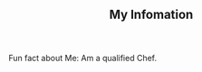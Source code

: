 <html>
<head>
<title>ITQuestion</title>
<meta charset="utf-8">
<meta name="viewport" content="width=device-width, initial-scale=1">
<style>
{
  box-sizing: border-box;
}

body {
  font-family: Arial, Helvetica, sans-serif;
}

header {
  background-color: gold;
  padding: 30px;
  text-align: center;
  font-size: 35px;
  color: black;
}



article {
  float: left;
  padding: 20px;
  width: 70%;
  background-color: white;
  height: 300px;
}


section::after {
  content: "Created on the 15-12-21";
  display: table;
  clear: both;
}


footer {
  background-color: Gold;
  padding: 10px;
  text-align: center;
  color: black;}


</style>
</head>
<body>

<header>
<h2>My Infomation</h2>
</header>

<section>

  
<article>


</article>
</section>

<footer>
  <p>Fun fact about Me: Am a qualified Chef.</p>
</footer>

</body>
</html>
